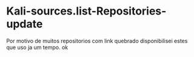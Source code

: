 # Kali-sources.list-Repositories-update
Por motivo de muitos repositorios com link quebrado disponibilisei estes que uso ja um tempo. ok
